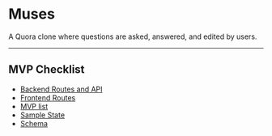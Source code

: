 # Muses

A Quora clone where questions are asked, answered, and edited by users.

---
## MVP Checklist

+ [Backend Routes and API][1]
+ [Frontend Routes][2]
+ [MVP list][3]
+ [Sample State][4]
+ [Schema][5]

[1]: https://github.com/VladRez/muses/wiki/backend-routes
[2]: https://github.com/VladRez/muses/wiki/frontend-routes
[3]: https://github.com/VladRez/muses/wiki/MVP-list
[4]: https://github.com/VladRez/muses/wiki/sample-state
[5]: https://github.com/VladRez/muses/wiki/schema